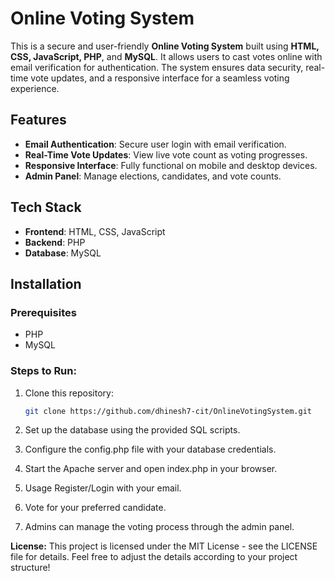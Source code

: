 # Online Voting System

This is a secure and user-friendly **Online Voting System** built using **HTML, CSS, JavaScript, PHP**, and **MySQL**. It allows users to cast votes online with email verification for authentication. The system ensures data security, real-time vote updates, and a responsive interface for a seamless voting experience.

## Features
- **Email Authentication**: Secure user login with email verification.
- **Real-Time Vote Updates**: View live vote count as voting progresses.
- **Responsive Interface**: Fully functional on mobile and desktop devices.
- **Admin Panel**: Manage elections, candidates, and vote counts.

## Tech Stack
- **Frontend**: HTML, CSS, JavaScript
- **Backend**: PHP
- **Database**: MySQL

## Installation

### Prerequisites
- PHP
- MySQL

### Steps to Run:
1. Clone this repository:
   ```bash
   git clone https://github.com/dhinesh7-cit/OnlineVotingSystem.git
   
2. Set up the database using the provided SQL scripts.

3. Configure the config.php file with your database credentials.

4. Start the Apache server and open index.php in your browser.

5. Usage
   Register/Login with your email.

6. Vote for your preferred candidate.

7. Admins can manage the voting process through the admin panel.

**License:**
This project is licensed under the MIT License - see the LICENSE file for details.
Feel free to adjust the details according to your project structure!

